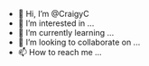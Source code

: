 - 👋 Hi, I’m @CraigyC
- 👀 I’m interested in ...
- 🌱 I’m currently learning ...
- 💞️ I’m looking to collaborate on ...
- 📫 How to reach me ...

<!---
CraigyC/CraigyC is a ✨ special ✨ repository because its `README.md` (this file) appears on your GitHub profile.
You can click the Preview link to take a look at your changes.
--->

